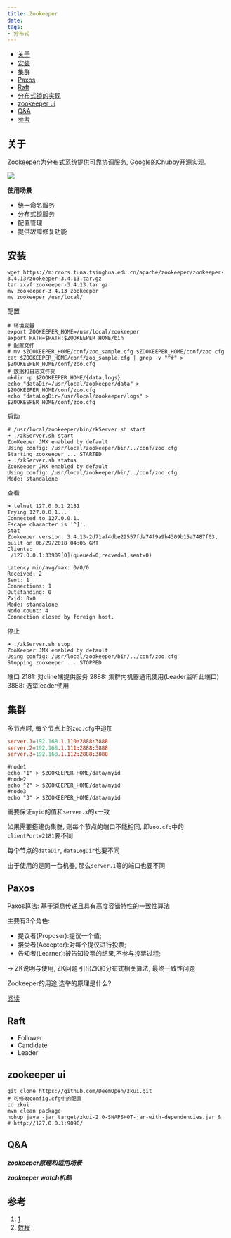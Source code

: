 ```yaml
---
title: Zookeeper
date:
tags:
- 分布式
---
```

<!-- TOC -->

- [关于](#关于)
- [安装](#安装)
- [集群](#集群)
- [Paxos](#paxos)
- [Raft](#raft)
- [分布式锁的实现](#分布式锁的实现)
- [zookeeper ui](#zookeeper-ui)
- [Q&A](#qa)
- [参考](#参考)

<!-- /TOC -->

## 关于

Zookeeper:为分布式系统提供可靠协调服务, Google的Chubby开源实现.

![](https://gitee.com/LuVx/img/raw/master/zookeeper_role.jpg)


**使用场景**

* 统一命名服务
* 分布式锁服务
* 配置管理
* 提供故障修复功能

## 安装

```shell
wget https://mirrors.tuna.tsinghua.edu.cn/apache/zookeeper/zookeeper-3.4.13/zookeeper-3.4.13.tar.gz
tar zxvf zookeeper-3.4.13.tar.gz
mv zookeeper-3.4.13 zookeeper
mv zookeeper /usr/local/
```

配置
```shell
# 环境变量
export ZOOKEEPER_HOME=/usr/local/zookeeper
export PATH=$PATH:$ZOOKEEPER_HOME/bin
# 配置文件
# mv $ZOOKEEPER_HOME/conf/zoo_sample.cfg $ZOOKEEPER_HOME/conf/zoo.cfg
cat $ZOOKEEPER_HOME/conf/zoo_sample.cfg | grep -v "^#" > $ZOOKEEPER_HOME/conf/zoo.cfg
# 数据和日志文件夹
mkdir -p $ZOOKEEPER_HOME/{data,logs}
echo "dataDir=/usr/local/zookeeper/data" > $ZOOKEEPER_HOME/conf/zoo.cfg
echo "dataLogDir=/usr/local/zookeeper/logs" > $ZOOKEEPER_HOME/conf/zoo.cfg
```

启动
```shell
# /usr/local/zookeeper/bin/zkServer.sh start
➜ ./zkServer.sh start
ZooKeeper JMX enabled by default
Using config: /usr/local/zookeeper/bin/../conf/zoo.cfg
Starting zookeeper ... STARTED
➜ ./zkServer.sh status
ZooKeeper JMX enabled by default
Using config: /usr/local/zookeeper/bin/../conf/zoo.cfg
Mode: standalone
```

查看
```shell
➜ telnet 127.0.0.1 2181
Trying 127.0.0.1...
Connected to 127.0.0.1.
Escape character is '^]'.
stat
Zookeeper version: 3.4.13-2d71af4dbe22557fda74f9a9b4309b15a7487f03, built on 06/29/2018 04:05 GMT
Clients:
 /127.0.0.1:33909[0](queued=0,recved=1,sent=0)

Latency min/avg/max: 0/0/0
Received: 2
Sent: 1
Connections: 1
Outstanding: 0
Zxid: 0x0
Mode: standalone
Node count: 4
Connection closed by foreign host.
```

停止
```shell
➜ ./zkServer.sh stop
ZooKeeper JMX enabled by default
Using config: /usr/local/zookeeper/bin/../conf/zoo.cfg
Stopping zookeeper ... STOPPED
```

端口
2181: 对cline端提供服务
2888: 集群内机器通讯使用(Leader监听此端口)
3888: 选举leader使用

## 集群

多节点时, 每个节点上的`zoo.cfg`中追加
```conf
server.1=192.168.1.110:2888:3888
server.2=192.168.1.111:2888:3888
server.3=192.168.1.112:2888:3888
```
```shell
#node1
echo "1" > $ZOOKEEPER_HOME/data/myid
#node2
echo "2" > $ZOOKEEPER_HOME/data/myid
#node3
echo "3" > $ZOOKEEPER_HOME/data/myid
```
需要保证`myid`的值和`server.x`的`x`一致

如果需要搭建伪集群, 则每个节点的端口不能相同, 即`zoo.cfg`中的`clientPort=2181`要不同

每个节点的`dataDir`, `dataLogDir`也要不同

由于使用的是同一台机器, 那么`server.1`等的端口也要不同

## Paxos

Paxos算法:
基于消息传递且具有高度容错特性的一致性算法

主要有3个角色:
* 提议者(Proposer):提议一个值;
* 接受者(Acceptor):对每个提议进行投票;
* 告知者(Learner):被告知投票的结果,不参与投票过程;

-> ZK说明与使用, ZK问题
     引出ZK和分布式相关算法, 最终一致性问题

Zookeeper的用途,选举的原理是什么?

[阅读](https://www.cnblogs.com/raphael5200/p/5285583.html)

## Raft

* Follower
* Candidate
* Leader

## zookeeper ui

```shell
git clone https://github.com/DeemOpen/zkui.git
# 可修改config.cfg中的配置
cd zkui
mvn clean package
nohup java -jar target/zkui-2.0-SNAPSHOT-jar-with-dependencies.jar &
# http://127.0.0.1:9090/
```

## Q&A

***zookeeper原理和适用场景***

***zookeeper watch机制***



## 参考

1. [1](https://blog.csdn.net/he90227/article/details/70157046/)
2. [教程](https://www.cnblogs.com/sunddenly/p/4033574.html)

